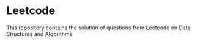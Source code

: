 # Leetcode
This repository contains the solution of questions from Leetcode on Data Structures and Algorithms

